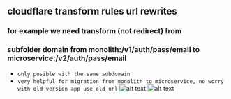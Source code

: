 ## cloudflare transform rules url rewrites
### for example we need transform (not redirect) from 
### subfolder domain from monolith:/v1/auth/pass/email to microservice:/v2/auth/pass/email
- `only posible with the same subdomain`
- `very helpful for migration from monolith to microservice, no worry with old version app use old url`
![alt text](https://i.imgur.com/OyA3FET.png)
![alt text](https://i.imgur.com/rU0ye0U.png)

